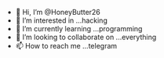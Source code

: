 - 👋 Hi, I’m @HoneyButter26
- 👀 I’m interested in ...hacking
- 🌱 I’m currently learning ...programming
- 💞️ I’m looking to collaborate on ...everything
- 📫 How to reach me ...telegram

<!---
HoneyButter26/HoneyButter26 is a ✨ special ✨ repository because its `README.md` (this file) appears on your GitHub profile.
You can click the Preview link to take a look at your changes.
--->
